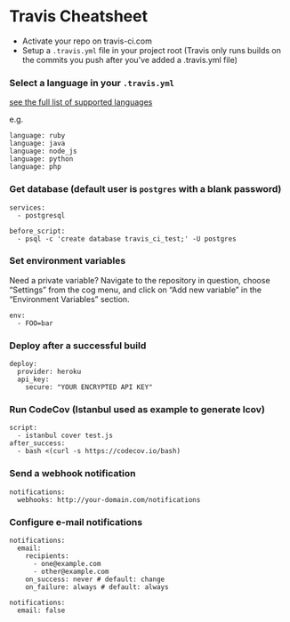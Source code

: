 # Travis Cheatsheet

- Activate your repo on travis-ci.com 
- Setup a `.travis.yml` file in your project root (Travis only runs builds on the commits you push after you’ve added a .travis.yml file)

### Select a language in your `.travis.yml`
[see the full list of supported languages](https://docs.travis-ci.com/user/languages/)

e.g.

```
language: ruby
language: java
language: node_js
language: python
language: php
```

### Get database  (default user is `postgres` with a blank password)
```
services:
  - postgresql

before_script:
  - psql -c 'create database travis_ci_test;' -U postgres
```

### Set environment variables

Need a private variable? Navigate to the repository in question, choose “Settings” from the cog menu, and click on “Add new variable” in the “Environment Variables” section.

```
env:
  - FOO=bar
```

### Deploy after a successful build 

```
deploy:
  provider: heroku
  api_key:
    secure: "YOUR ENCRYPTED API KEY"
```

### Run CodeCov (Istanbul used as example to generate lcov)
```
script:
  - istanbul cover test.js
after_success:
  - bash <(curl -s https://codecov.io/bash)
```

### Send a webhook notification

```
notifications:
  webhooks: http://your-domain.com/notifications
```

### Configure e-mail notifications
```
notifications:
  email:
    recipients:
      - one@example.com
      - other@example.com
    on_success: never # default: change
    on_failure: always # default: always
```
```
notifications:
  email: false
```
